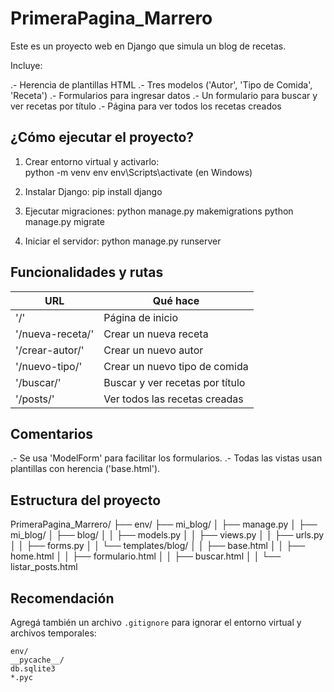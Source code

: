 # PrimeraPagina_Marrero

Este es un proyecto web en Django que simula un blog de recetas. 

Incluye:

.- Herencia de plantillas HTML
.- Tres modelos ('Autor', 'Tipo de Comida', 'Receta')
.- Formularios para ingresar datos
.- Un formulario para buscar y ver recetas por título
.- Página para ver todos los recetas creados

## ¿Cómo ejecutar el proyecto?

1. Crear entorno virtual y activarlo:   
   python -m venv env
   env\Scripts\activate (en Windows)

2. Instalar Django:
   pip install django

3. Ejecutar migraciones:
   python manage.py makemigrations
   python manage.py migrate

4. Iniciar el servidor:
   python manage.py runserver

## Funcionalidades y rutas

| URL                 | Qué hace                          |
|---------------------|-----------------------------------|
| '/'                 | Página de inicio                  |
| '/nueva-receta/'    | Crear un nueva receta             |
| '/crear-autor/'     | Crear un nuevo autor              |
| '/nuevo-tipo/'      | Crear un nuevo tipo de comida     |
| '/buscar/'          | Buscar y ver recetas por título   |
| '/posts/'           | Ver todos las recetas creadas     |

## Comentarios

.- Se usa 'ModelForm' para facilitar los formularios.
.- Todas las vistas usan plantillas con herencia ('base.html').

## Estructura del proyecto

PrimeraPagina_Marrero/
├── env/
├── mi_blog/
│   ├── manage.py
│   ├── mi_blog/
│   ├── blog/
│   │   ├── models.py
│   │   ├── views.py
│   │   ├── urls.py
│   │   ├── forms.py
│   │   └── templates/blog/
│   │       ├── base.html
│   │       ├── home.html
│   │       ├── formulario.html
│   │       ├── buscar.html
│   │       └── listar_posts.html

## Recomendación

Agregá también un archivo `.gitignore` para ignorar el entorno virtual y archivos temporales:

```
env/
__pycache__/
db.sqlite3
*.pyc
```
